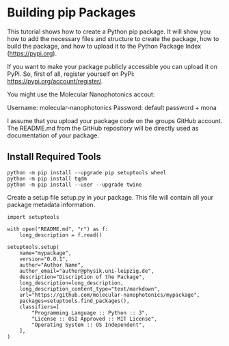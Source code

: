 # Building pip Packages

This tutorial shows how to create a Python pip package. It will show you how to add the necessary files and structure to create the package, how to build the package, and how to upload it to the Python Package Index (https://pypi.org).

If you want to make your package publicly accessible you can upload it on PyPi. So, first of all, register yourself on PyPi: https://pypi.org/account/register/.

You might use the Molecular Nanophotonics accout: <br>

Username: molecular-nanophotonics
Password: default password + mona

I assume that you upload your package code on the groups GitHub account. The README.md from the GitHub repository will be directly used  as documentation of your package. 

## Install Required Tools

```
python -m pip install --upgrade pip setuptools wheel
python -m pip install tqdm
python -m pip install --user --upgrade twine
```

Create a setup file setup.py in your package. This file will contain all your package metadata information. 

```
import setuptools

with open("README.md", "r") as f:
    long_description = f.read()

setuptools.setup(
    name="mypackage",
    version="0.0.1",
    author="Author Name",
    author_email="author@physik.uni-leipzig.de",
    description="Discription of the Package",
    long_description=long_description,
    long_description_content_type="text/markdown",
    url="https://github.com/molecular-nanophotonics/mypackage",
    packages=setuptools.find_packages(),
    classifiers=[
        "Programming Language :: Python :: 3",
        "License :: OSI Approved :: MIT License",
        "Operating System :: OS Independent",
    ],
)

```
